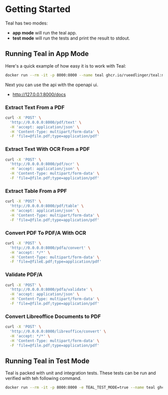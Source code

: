 # Getting Started

Teal has two modes:

- **app mode** will run the teal app.
- **test mode** will run the tests and print the result to stdout.

## Running Teal in App Mode

Here's a quick example of how easy it is to work with Teal:

```bash
docker run --rm -it -p 8000:8000 --name teal ghcr.io/rueedlinger/teal:main
```

Next you can use the api with the openapi ui.

- http://127.0.0.1:8000/docs

### Extract Text From a PDF

```bash
curl -X 'POST' \
  'http://0.0.0.0:8000/pdf/text' \
  -H 'accept: application/json' \
  -H 'Content-Type: multipart/form-data' \
  -F 'file=@file.pdf;type=application/pdf'
```

### Extract Text With OCR From a PDF

```bash
curl -X 'POST' \
  'http://0.0.0.0:8000/pdf/ocr' \
  -H 'accept: application/json' \
  -H 'Content-Type: multipart/form-data' \
  -F 'file=@file.pdf;type=application/pdf'
```

### Extract Table From a PPF

```bash
curl -X 'POST' \
  'http://0.0.0.0:8000/pdf/table' \
  -H 'accept: application/json' \
  -H 'Content-Type: multipart/form-data' \
  -F 'file=@file.pdf;type=application/pdf'
```

### Convert PDF To PDF/A With OCR

```bash
curl -X 'POST' \
  'http://0.0.0.0:8000/pdfa/convert' \
  -H 'accept: */*' \
  -H 'Content-Type: multipart/form-data' \
  -F 'file=@fileE.pdf;type=application/pdf'
```

### Validate PDF/A

```bash
curl -X 'POST' \
  'http://0.0.0.0:8000/pdfa/validate' \
  -H 'accept: application/json' \
  -H 'Content-Type: multipart/form-data' \
  -F 'file=@file.pdf;type=application/pdf'
```

### Convert Libreoffice Documents to PDF

```bash
curl -X 'POST' \
  'http://0.0.0.0:8000/libreoffice/convert' \
  -H 'accept: */*' \
  -H 'Content-Type: multipart/form-data' \
  -F 'file=@file.pdf;type=application/pdf'
```

## Running Teal in Test Mode

Teal is packed with unit and integration tests. These tests can be run and verified with teh following command.

```bash
docker run --rm -it -p 8000:8000 -e TEAL_TEST_MODE=true --name teal ghcr.io/rueedlinger/teal:main
```
